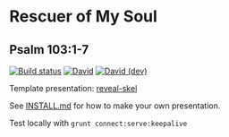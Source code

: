 # Rescuer of My Soul
## Psalm 103:1-7

[![Build status](https://github.com/sermons/rescue/actions/workflows/build.yml/badge.svg)](https://github.com/sermons/rescue/actions/workflows/build.yml)
[![David](https://img.shields.io/david/sermons/rescue)](https://david-dm.org/sermons/rescue)
[![David (dev)](https://img.shields.io/david/dev/sermons/rescue)](https://david-dm.org/sermons/rescue?type=dev)

Template presentation: [reveal-skel](https://github.com/sermons/reveal-skel)

See [INSTALL.md](INSTALL.md)
for how to make your own presentation.

Test locally with `grunt connect:serve:keepalive`
